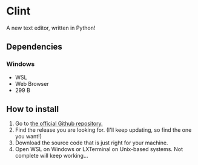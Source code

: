 # Clint
A new text editor, written in Python!
## Dependencies
### Windows
 - WSL
 - Web Browser
 - 299 B
## How to install
1. Go to [the official Github repository.](https://github.com/akishore15/Clint)
2. Find the release you are looking for. (I'll keep updating, so find the one you want!)
3. Download the source code that is just right for your machine.
4. Open WSL on Windows or LXTerminal on Unix-based systems.
Not complete will keep working...
